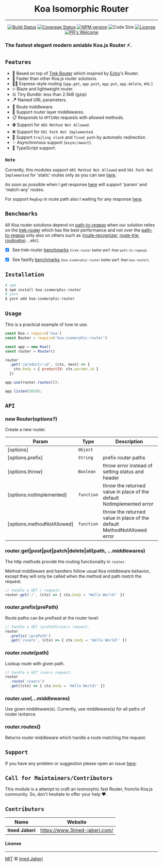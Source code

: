 <div align='center'>

# Koa Isomorphic Router
---

[![Build Status][travis-img]][travis-url]
[![Coverage Status][coverage-img]][coverage-url]
[![NPM version][npm-badge]][npm-url]
![Code Size][code-size-badge]
[![License][license-badge]][license-url]
[![PR's Welcome][pr-welcoming-badge]][pr-welcoming-url]

</div>

<!-- ***************** -->

[travis-img]: https://travis-ci.org/3imed-jaberi/koa-isomorphic-router.svg?branch=master
[travis-url]: https://travis-ci.org/3imed-jaberi/koa-isomorphic-router
[coverage-img]: https://coveralls.io/repos/github/3imed-jaberi/koa-isomorphic-router/badge.svg?branch=master
[coverage-url]: https://coveralls.io/github/3imed-jaberi/koa-isomorphic-router?branch=master
[npm-badge]: https://img.shields.io/npm/v/koa-isomorphic-router.svg?style=flat
[npm-url]: https://www.npmjs.com/package/koa-isomorphic-router
[license-badge]: https://img.shields.io/badge/license-MIT-green.svg?style=flat
[license-url]: https://github.com/3imed-jaberi/koa-isomorphic-router/blob/master/LICENSE
[code-size-badge]: https://img.shields.io/github/languages/code-size/3imed-jaberi/koa-isomorphic-router
[pr-welcoming-badge]: https://img.shields.io/badge/PRs-welcome-brightgreen.svg?style=flat
[pr-welcoming-url]: https://github.com/koajs/koa/pull/new

[trek-router]: https://github.com/trekjs/router
[echo-router]: https://github.com/labstack/echo
[support-url]: https://github.com/koajs/3imed-jaberi/koa-isomorphic-router
[path-to-regexp]: https://github.com/pillarjs/path-to-regexp
[route-recognizer]: https://github.com/tildeio/route-recognizer
[route-trie]: https://github.com/zensh/route-trie
[routington]: https://github.com/pillarjs/routington

[trek-router-benchmarks-url]: https://github.com/trekjs/router#benchmarks
[fastify-benchmarks-url]: https://github.com/fastify/benchmarks#benchmarks
[405-501-warn]: https://github.com/3imed-jaberi/koa-isomorphic-router/blob/master/index.js#L204
[trek-router-405-501-warn]: https://github.com/trekjs/router/issues/23
[trek-router-reg-exp]: https://github.com/trekjs/router/issues/24

<!-- ***************** -->

### The fastest elegant modern amiable Koa.js Router ⚡.


## `Features`

* 🦄 Based on top of [Trek Router][trek-router] which inspired by [Echo][echo-router]'s Router.
* 🚀 Faster than other Koa.js router solutions.
* 💅🏻 Express-style routing (`app.get`, `app.post`, `app.put`, `app.delete`, etc.)
* 🔥 Blaze and lightweight router.
* ⚖️ Tiny Bundle: less than 2.5kB (gzip)
* 🪁 Named URL parameters.
* 🎯 Route middleware.
* 🥞 Support router layer middlewares.
* 📋 Responds to `OPTIONS` requests with allowed methods.
* ⛔️ Support for `405 Method Not Allowed`.
* ❌ Support for `501 Path Not Implemented`.
* 🧼 Support `trailing slash` and `fixed path` by automatic redirection.
* ✨ Asynchronous support (`async/await`).
* 🎉 TypeScript support.

### `Note`

Currently, this modules support `405 Method Not Allowed` 
and `501 Path Not Implemented` for 'static' routes only 
as you can see [here][405-501-warn].

As soon as possible when I get response [here][trek-router-405-501-warn]
will support 'param' and 'match-any' routes.

For support `RegExp` in route path also I waiting for 
any response [here][trek-router-reg-exp].


## `Benchmarks`

All Koa router solutions depend on [path-to-regexp][] when our solution 
relies on the [trek-router][] which has the best performance and not over 
the [path-to-regexp][] only also on others such as ([route-recognizer][], 
[route-trie][], [routington][] ...etc).

- [x] See trek-router [benchmarks][trek-router-benchmarks-url] <small>(`trek-router` better perf. than `path-to-regexp`)</small>. <br />
- [x] See fastify [benchmarks][fastify-benchmarks-url] <small>(`koa-isomorphic-router` better perf. than `koa-router`)</small>.


## `Installation`

```bash
# npm
$ npm install koa-isomorphic-router
# yarn
$ yarn add koa-isomorphic-router
```


## `Usage`

This is a practical example of how to use.

```javascript
const Koa = require('koa')
const Router = require('koa-isomorphic-router')

const app = new Koa()
const router = Router()

router
  .get('/product/:id', (ctx, next) => {
    ctx.body = { productId: ctx.params.id }
  })

app.use(router.routes());

app.listen(5050);
```


## `API`

### new Router(options?)

Create a new router.

| Param | Type  | Description |
| ---   | ---   | ---         |
| [options] | `Object` |  |
| [options.prefix] | `String` | prefix router paths |
| [options.throw] | `Boolean` | throw error instead of setting status and header |
| [options.notImplemented] | `function` | throw the returned value in place of the default NotImplemented error |
| [options.methodNotAllowed] | `function` | throw the returned value in place of the default MethodNotAllowed error |

### router.get|post|put|patch|delete|all(path, ...middlewares)

The http methods provide the routing functionality in `router`.

Method middleware and handlers follow usual Koa middleware behavior,
except they will only be called when the method and path match the request.

```js
// handle a GET / request.
router.get('/', (ctx) => { ctx.body = 'Hello World!' })
```

### router.prefix(prePath)

Route paths can be prefixed at the router level:

```js
// handle a GET /prePath/users request.
router
  .prefix('/prePath')
  .get('/users', (ctx) => { ctx.body = 'Hello World!' })
```

### router.route(path)

Lookup route with given path.

```js
// handle a GET /users request.
router
  .route('/users')
  .get((ctx) => { ctx.body = 'Hello World!' })
```

### router.use(...middlewares)

Use given middleware(s). Currently, use middleware(s) for all paths of router isntance.

### router.routes()

Returns router middleware which handle a route matching the request.


## `Support`

If you have any problem or suggestion please open an issue [here][support-url].


## `Call for Maintainers/Contributors`

This module is a attempt to craft an isomorphic fast Router, from/to Koa.js 
community. So, don't hesitate to offer your help ❤️.


## `Contributors`

| Name            | Website                         |
| --------------- | ------------------------------- |
| **Imed Jaberi** | <https://www.3imed-jaberi.com/> |


#### License
---

[MIT](LICENSE) &copy;	[Imed Jaberi](https://github.com/3imed-jaberi)
